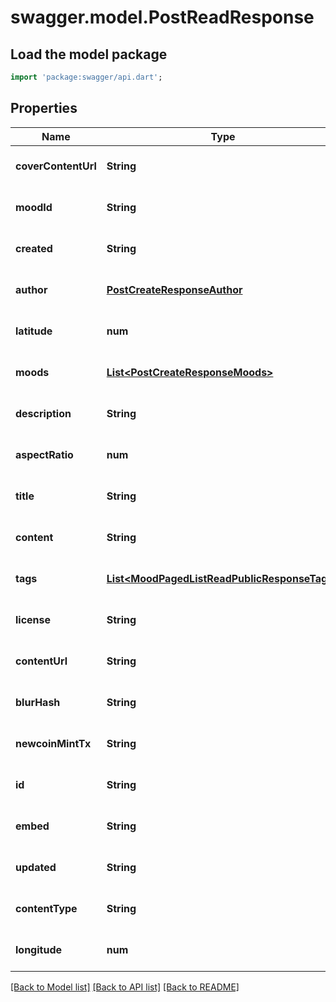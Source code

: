 # swagger.model.PostReadResponse

## Load the model package
```dart
import 'package:swagger/api.dart';
```

## Properties
Name | Type | Description | Notes
------------ | ------------- | ------------- | -------------
**coverContentUrl** | **String** |  | [optional] [default to null]
**moodId** | **String** |  | [optional] [default to null]
**created** | **String** |  | [optional] [default to null]
**author** | [**PostCreateResponseAuthor**](PostCreateResponseAuthor.md) |  | [optional] [default to null]
**latitude** | **num** |  | [optional] [default to null]
**moods** | [**List&lt;PostCreateResponseMoods&gt;**](PostCreateResponseMoods.md) |  | [optional] [default to []]
**description** | **String** |  | [optional] [default to null]
**aspectRatio** | **num** |  | [optional] [default to null]
**title** | **String** |  | [optional] [default to null]
**content** | **String** |  | [optional] [default to null]
**tags** | [**List&lt;MoodPagedListReadPublicResponseTags&gt;**](MoodPagedListReadPublicResponseTags.md) |  | [optional] [default to []]
**license** | **String** |  | [optional] [default to null]
**contentUrl** | **String** |  | [optional] [default to null]
**blurHash** | **String** |  | [optional] [default to null]
**newcoinMintTx** | **String** |  | [optional] [default to null]
**id** | **String** |  | [optional] [default to null]
**embed** | **String** |  | [optional] [default to null]
**updated** | **String** |  | [optional] [default to null]
**contentType** | **String** |  | [optional] [default to null]
**longitude** | **num** |  | [optional] [default to null]

[[Back to Model list]](../README.md#documentation-for-models) [[Back to API list]](../README.md#documentation-for-api-endpoints) [[Back to README]](../README.md)


